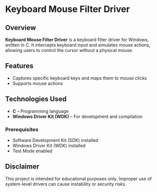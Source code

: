 # Keyboard Mouse Filter Driver

## Overview
**Keyboard Mouse Filter Driver** is a keyboard filter driver for Windows, written in C. It intercepts keyboard input and simulates mouse actions, allowing users to control the cursor without a physical mouse.

## Features
- Captures specific keyboard keys and maps them to mouse clicks
- Supports mouse actions
  
## Technologies Used
- **C** – Programming language
- **Windows Driver Kit (WDK)** – For development and compilation

### Prerequisites
- Software Development Kit (SDK) installed
- Windows Driver Kit (WDK) installed
- Test Mode enabled

## Disclaimer
This project is intended for educational purposes only. Improper use of system-level drivers can cause instability or security risks.
